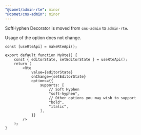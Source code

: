 ```yaml
---
"@comet/admin-rte": minor
"@comet/cms-admin": minor
---
```


SoftHyphen Decorator is moved from `cms-admin` to `admin-rte`.

Usage of the option does not change.

```tsx
const [useRteApi] = makeRteApi();

export default function MyRte() {
    const { editorState, setEditorState } = useRteApi();
    return (
        <Rte
            value={editorState}
            onChange={setEditorState}
            options={{
                supports: [
                    // Soft Hyphen
                    "soft-hyphen",
                    // Other options you may wish to support
                    "bold",
                    "italic",
                ],
            }}
        />
    );
}
```

